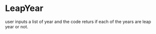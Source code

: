 # LeapYear
user inputs a list of year and the code returs if each of the years are leap year or not. 
